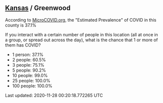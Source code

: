 
## [Kansas](/united-states/kansas) / Greenwood

According to [MicroCOVID.org](http://microcovid.org),
the "Estimated Prevalence" of COVID in this county is 37.1%

If you interact with a certain number of people in this location
(all at once in a group, or spread out across the day), what is the chance that
1 or more of them has COVID?

- 1 person: 37.1%
- 2 people: 60.5%
- 3 people: 75.1%
- 5 people: 90.2%
- 10 people: 99.0%
- 25 people: 100.0%
- 100 people: 100.0%

Last updated: 2020-11-28 00:20:18.772265 UTC
